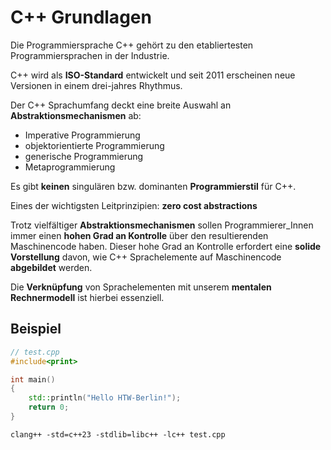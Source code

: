 # C++ Grundlagen

Die Programmiersprache C++ gehört zu den etabliertesten Programmiersprachen in der
Industrie.

C++ wird als **ISO-Standard** entwickelt und seit 2011 erscheinen neue Versionen in einem
drei-jahres Rhythmus.

Der C++ Sprachumfang deckt eine breite Auswahl an **Abstraktionsmechanismen** ab:

- Imperative Programmierung
- objektorientierte Programmierung
- generische Programmierung
- Metaprogrammierung

Es gibt **keinen** singulären bzw. dominanten **Programmierstil** für C++.

Eines der wichtigsten Leitprinzipien: **zero cost abstractions**

Trotz vielfältiger **Abstraktionsmechanismen** sollen Programmierer_Innen immer einen **hohen Grad an
Kontrolle** über den resultierenden Maschinencode haben. Dieser hohe Grad an Kontrolle erfordert
eine **solide Vorstellung** davon, wie C++ Sprachelemente auf Maschinencode **abgebildet** werden.

Die **Verknüpfung** von Sprachelementen mit unserem **mentalen Rechnermodell** ist hierbei essenziell.

## Beispiel

````cpp
// test.cpp
#include<print>

int main()
{
    std::println("Hello HTW-Berlin!");
    return 0;
}
````

````shell
clang++ -std=c++23 -stdlib=libc++ -lc++ test.cpp
````